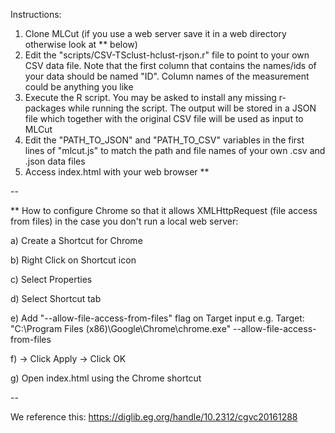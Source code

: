 Instructions:

1. Clone MLCut (if you use a web server save it in a web directory otherwise look at ** below)
2. Edit the "scripts/CSV-TSclust-hclust-rjson.r" file to point to your own CSV data file. Note that the first column that contains the names/ids of your data should be named "ID". Column names of the measurement could be anything you like
3. Execute the R script. You may be asked to install any missing r-packages while running the script. The output will be stored in a JSON file which together with the original CSV file will be used as input to MLCut
4. Edit the "PATH_TO_JSON" and "PATH_TO_CSV" variables in the first lines of "mlcut.js" to match the path and file names of your own .csv and .json data files
5. Access index.html with your web browser **

--

** How to configure Chrome so that it allows XMLHttpRequest (file access from files) in the case you don't run a local web server:

  a) Create a Shortcut for Chrome  
  
  b) Right Click on Shortcut icon  
  
  c) Select Properties 
  
  d) Select Shortcut tab  
  
  e) Add "--allow-file-access-from-files" flag on Target input 
     e.g. Target: "C:\Program Files (x86)\Google\Chrome\chrome.exe" --allow-file-access-from-files 
	 
  f) -> Click Apply -> Click OK
  
  g) Open index.html using the Chrome shortcut

--

We reference this: https://diglib.eg.org/handle/10.2312/cgvc20161288

